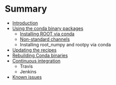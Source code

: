 # Summary

* [Introduction](README.md)
* [Using the conda binary packages](using_the_conda_binary_packages.md)
   * [Installing ROOT via conda](installing_root_via_conda.md)
   * [Non-standard channels](non-standard_channels.md)
   * Installing root_numpy and rootpy via conda
* [Updating the recipes](updating_the_recipes.md)
* [Rebuilding Conda binaries](rebuilding_conda_binaries.md)
* [Continuous integration](continuous_integration.md)
   * Travis
   * Jenkins
* [Known issues](known_issues.md)

